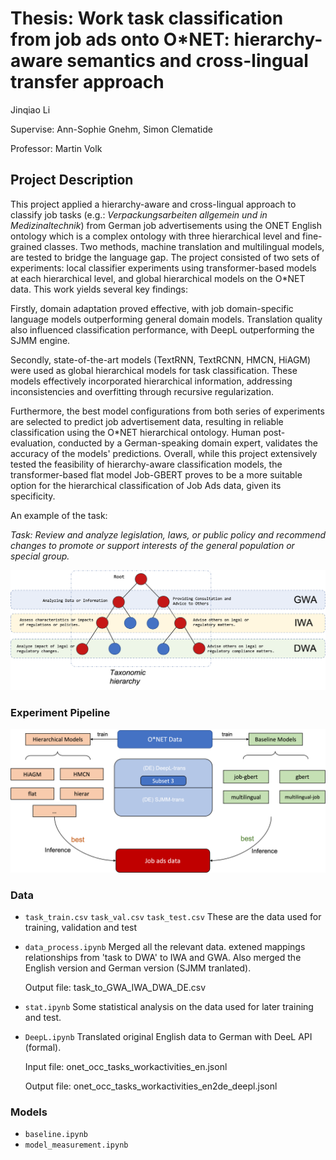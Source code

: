 # Thesis: Work task classification from job ads onto O*NET: hierarchy-aware semantics and cross-lingual transfer approach

Jinqiao Li 

Supervise: Ann-Sophie Gnehm, Simon Clematide

Professor: Martin Volk

## Project Description

This project applied a hierarchy-aware and cross-lingual approach to classify job tasks (e.g.: *Verpackungsarbeiten allgemein und in Medizinaltechnik*) from German job advertisements using the ONET English ontology which is a complex ontology with three hierarchical level and fine-grained classes. Two methods, machine translation and multilingual models, are tested to bridge the language gap. The project consisted of two sets of experiments: local classifier experiments using transformer-based models at each hierarchical level, and global hierarchical models on the O*NET data. This work yields several key findings:

Firstly, domain adaptation proved effective, with job domain-specific language models outperforming general domain models. Translation quality also influenced classification performance, with DeepL outperforming the SJMM engine.

Secondly, state-of-the-art models (TextRNN, TextRCNN, HMCN, HiAGM) were used as global hierarchical models for task classification. These models effectively incorporated hierarchical information, addressing inconsistencies and overfitting through recursive regularization.

Furthermore, the best model configurations from both series of experiments are selected to predict job advertisement data, resulting in reliable classification using the O*NET hierarchical ontology. Human post-evaluation, conducted by a German-speaking domain expert, validates the accuracy of the models' predictions. Overall, while this project extensively tested the feasibility of hierarchy-aware classification models, the transformer-based flat model Job-GBERT proves to be a more suitable option for the hierarchical classification of Job Ads data, given its specificity.

An example of the task:

*Task: Review and analyze legislation, laws, or public policy and recommend changes to promote or support interests of the general population or special group.*

![image](https://github.com/Jinqiao-Li/Master-Thesis/blob/main/gwa.png)

### Experiment Pipeline
![image](https://github.com/Jinqiao-Li/Master-Thesis/blob/main/experimental%20pipline.png)

### Data

- `task_train.csv` `task_val.csv` `task_test.csv`
These are the data used for training, validation and test

- `data_process.ipynb`
Merged all the  relevant data. extened mappings relationships from 'task to DWA' to IWA and GWA. Also merged the English version and German version (SJMM tranlated).

  Output file: task_to_GWA_IWA_DWA_DE.csv

- `stat.ipynb`
Some statistical analysis on the data used for later training and test.

- `DeepL.ipynb`
Translated original English data to German with DeeL API (formal).

  Input file: onet_occ_tasks_workactivities_en.jsonl

  Output file: onet_occ_tasks_workactivities_en2de_deepl.jsonl

### Models
- `baseline.ipynb`
- `model_measurement.ipynb`


